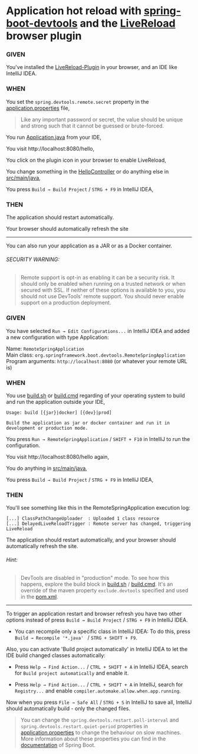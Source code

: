# Application hot reload with [spring-boot-devtools](https://docs.spring.io/spring-boot/docs/2.4.3/reference/html/using-spring-boot.html#using-boot-devtools) and the [LiveReload](http://livereload.com/extensions/) browser plugin

### GIVEN
You've installed the [LiveReload-Plugin](http://livereload.com/extensions/) in your browser, and an IDE like IntelliJ IDEA.

### WHEN
You set the `spring.devtools.remote.secret` property in the [application.properties](src/main/resources/application.properties) file,

> Like any important password or secret, the value should be unique and strong such that it cannot be guessed or brute-forced.

You run [Application.java](src/main/java/de/tamaroskaljic/spring_boot_hot_reload/Application.java) from your IDE,

You visit http://localhost:8080/hello,

You click on the plugin icon in your browser to enable LiveReload,

You change something in the [HelloController](src/main/java/de/tamaroskaljic/spring_boot_hot_reload/HelloController.java)
or do anything else in [src/main/java](src/main/java),

You press `Build → Build Project` / `STRG + F9` in IntelliJ IDEA,

### THEN

The application should restart automatically.

Your browser should automatically refresh the site

---

You can also run your application as a JAR or as a Docker container.

###### SECURITY WARNING:
> Remote support is opt-in as enabling it can be a security risk.
It should only be enabled when running on a trusted network or when secured with SSL.
If neither of these options is available to you, you should not use DevTools' remote support.
You should never enable support on a production deployment.

### GIVEN

You have selected `Run → Edit Configurations...` in IntelliJ IDEA and added a new configuration with type Application:

Name: `RemoteSpringApplication`<br/>
Main class: `org.springframework.boot.devtools.RemoteSpringApplication`<br/>
Program arguments: `http://localhost:8080` (or whatever your remote URL is)

### WHEN

You use [build.sh](build.sh) or [build.cmd](build.cmd) regarding of
your operating system to build and run the application outside your IDE,

```
Usage: build [{jar}|docker] [{dev}|prod]

Build the application as jar or docker container and run it in development or production mode.
```

You press `Run → RemoteSpringApplication` / `SHIFT + F10` in IntelliJ to run the configuration.

You visit http://localhost:8080/hello again,

You do anything in [src/main/java](src/main/java),

You press `Build → Build Project` / `STRG + F9` in IntelliJ IDEA,

### THEN

You'll see something like this in the RemoteSpringApplication execution log:

```
[...] ClassPathChangeUploader  : Uploaded 1 class resource
[...] DelayedLiveReloadTrigger : Remote server has changed, triggering LiveReload
```

The application should restart automatically, and your browser should automatically refresh the site.

###### Hint:
> DevTools are disabled in "production" mode. To see how this happens, explore the
build block in [build.sh](build.sh) / [build.cmd](build.cmd). It's an override
of the maven property `exclude.devtools` specified and used in the [pom.xml](pom.xml).

---

To trigger an application restart and browser refresh you have two other options instead
of press `Build → Build Project` / `STRG + F9` in IntelliJ IDEA.

- You can recompile only a specific class in IntelliJ IDEA: To do this, press
`Build → Recompile '*.java' ` / `STRG + SHIFT + F9`.

Also, you can activate 'Build project automatically' in IntelliJ IDEA to let the IDE build changed classes automatically:

- Press `Help → Find Action...` / `CTRL + SHIFT + A` in IntelliJ IDEA, search for `Build project automatically` and enable it.

- Press `Help → Find Action...` / `CTRL + SHIFT + A` in IntelliJ, search for `Registry...` and enable `compiler.automake.allow.when.app.running`.

Now when you press `File → Safe All` / `STRG + S` in IntelliJ to save all, IntelliJ should automatically build - only the changed files.

> You can change the `spring.devtools.restart.poll-interval` and `spring.devtools.restart.quiet-period` properties in [application.properties](src/main/resources/application.properties) to change the behaviour on slow machines.
More information about these properties you can find in the [documentation](https://docs.spring.io/spring-boot/docs/2.4.3/reference/html/using-spring-boot.html#using-boot-devtools-remote-update) of Spring Boot.